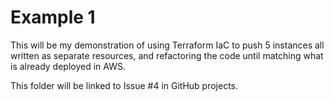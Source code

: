 # Example 1 
This will be my demonstration of using Terraform IaC to push 5 instances 
all written as separate resources, and refactoring the code until matching 
what is already deployed in AWS.

This folder will be linked to Issue #4 in GitHub projects.
